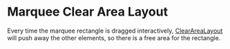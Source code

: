 # Marquee Clear Area Layout
  

 Every time the marquee rectangle is dragged interactively, [ClearAreaLayout](https://docs.yworks.com/yfilesjavafx/doc/api/#/api/com.yworks.yfiles.layout.partial.ClearAreaLayout) will push away the other elements, so there is a free area for the rectangle.   